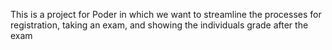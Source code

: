 This is a project for Poder in which we want to streamline the processes for 
registration, taking an exam, and showing the individuals grade after the exam
